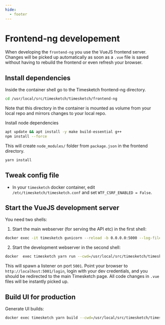 ```yaml
---
hide:
  - footer
---
```


# Frontend-ng developement

When developing the `frontend-ng` you use the VueJS frontend server. Changes will be picked up automatically
as soon as a `.vue` file is saved without having to rebuild the frontend or even refresh your browser.

## Install dependencies

Inside the container shell go to the Timesketch frontend-ng directory.

```bash
cd /usr/local/src/timesketch/timesketch/frontend-ng
```

Note that this directory in the container is mounted as volume from your local repo and mirrors changes to your local repo.

Install node dependencies

```bash
apt update && apt install -y make build-essential g++
npm install --force
```

This will create `node_modules/` folder from `package.json` in the frontend directory.

```bash
yarn install
```

## Tweak config file

* In your `timesketch` docker container, edit `/etc/timesketch/timesketch.conf` and set `WTF_CSRF_ENABLED = False`.

## Start the VueJS development server

You need two shells:

1. Start the main webserver (for serving the API etc) in the first shell:

```bash
docker exec -it timesketch gunicorn --reload -b 0.0.0.0:5000 --log-file - --timeout 600 -c /usr/local/src/timesketch/data/gunicorn_config.py timesketch.wsgi:application
```

2. Start the development webserver in the second shell:

```bash
docker  exec timesketch yarn run --cwd=/usr/local/src/timesketch/timesketch/frontend-ng serve
```

This will spawn a listener on port `5001`. Point your browser to `http://localhost:5001/login`, login with your
dev credentials, and you should be redirected to the main Timesketch page. All code changes in `.vue` files will
be instantly picked up.


## Build UI for production

Generate UI builds:

```bash
docker exec timesketch yarn build --cwd=/usr/local/src/timesketch/timesketch/frontend-ng
```
